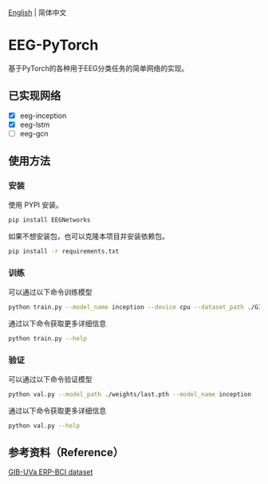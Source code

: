 [English](README.md) | 简体中文
# EEG-PyTorch
基于PyTorch的各种用于EEG分类任务的简单网络的实现。

## 已实现网络
- [x] eeg-inception
- [x] eeg-lstm
- [ ] eeg-gcn

## 使用方法
### 安装
使用 PYPI 安装。
```sh
pip install EEGNetworks
```

如果不想安装包，也可以克隆本项目并安装依赖包。
```sh
pip install -r requirements.txt
```
### 训练
可以通过以下命令训练模型
```sh
python train.py --model_name inception --device cpu --dataset_path ./GIB-UVA ERP-BCI.hdf5 --model_path ./weights
```
通过以下命令获取更多详细信息
```sh
python train.py --help
```
### 验证
可以通过以下命令验证模型
```sh
python val.py --model_path ./weights/last.pth --model_name inception
```
通过以下命令获取更多详细信息
```sh
python val.py --help
```

## 参考资料（Reference）
[GIB-UVa ERP-BCI dataset](https://www.kaggle.com/datasets/esantamaria/gibuva-erpbci-dataset?resource=download)
